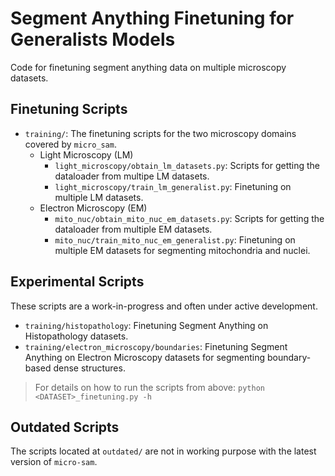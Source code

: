 # Segment Anything Finetuning for Generalists Models

Code for finetuning segment anything data on multiple microscopy datasets.

## Finetuning Scripts

- `training/`: The finetuning scripts for the two microscopy domains covered by `micro_sam`.
    - Light Microscopy (LM)
        - `light_microscopy/obtain_lm_datasets.py`: Scripts for getting the dataloader from multipe LM datasets.
        - `light_microscopy/train_lm_generalist.py`: Finetuning on multiple LM datasets.
    - Electron Microscopy (EM)
        - `mito_nuc/obtain_mito_nuc_em_datasets.py`: Scripts for getting the dataloader from multiple EM datasets.
        - `mito_nuc/train_mito_nuc_em_generalist.py`: Finetuning on multiple EM datasets for segmenting mitochondria and nuclei.


## Experimental Scripts
These scripts are a work-in-progress and often under active development.

- `training/histopathology`: Finetuning Segment Anything on Histopathology datasets.
- `training/electron_microscopy/boundaries`: Finetuning Segment Anything on Electron Microscopy datasets for segmenting boundary-based dense structures.

> For details on how to run the scripts from above: `python <DATASET>_finetuning.py -h`


## Outdated Scripts
The scripts located at `outdated/` are not in working purpose with the latest version of `micro-sam`.
